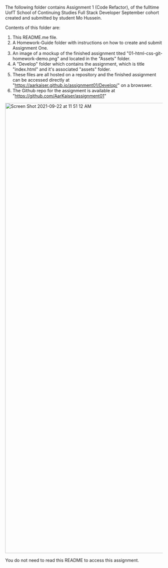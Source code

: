 The following folder contains Assignment 1 (Code Refactor), of the fulltime UofT School of Continuing Studies Full Stack Developer September cohort created and submitted by student Mo Hussein.

Contents of this folder are:

1) This README.me file.
2) A Homework-Guide folder with instructions on how to create and submit Assignment One.
3) An image of a mockup of the finished assignment tited "01-html-css-git-homework-demo.png" and located in the "Assets" folder.
4) A "Develop" folder which contains the assignment, which is title "index.html" and it's associated "assets" folder.
5) These files are all hosted on a repository and the finished assignment can be accessed directly at "https://aarkaiser.github.io/assignment01/Develop/" on  a browswer.
6) The Github repo for the assignment is available at "https://github.com/AarKaiser/assignment01"

<img width="1437" alt="Screen Shot 2021-09-22 at 11 51 12 AM" src="https://user-images.githubusercontent.com/87316518/134378048-2b07fc18-4233-47d7-b337-7ce445d13468.png">

You do not need to read this README to access this assignment.
